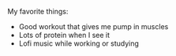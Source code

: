 My favorite things:

- Good workout that gives me pump in muscles
- Lots of protein when I see it
- Lofi music while working or studying
